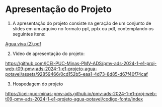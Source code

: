 # Apresentação do Projeto

1. A apresentação do projeto consiste na geração de um conjunto de slides em um arquivo no formato ppt, pptx ou pdf, contemplando os seguintes itens:

[Agua viva (2).pdf](https://github.com/ICEI-PUC-Minas-PMV-ADS/pmv-ads-2024-1-e1-proj-web-t09-pmv-ads-2024-1-e1-projeto-agua-potavel/file:///C:/Users/contt/Downloads/Agua%20viva.pdf)

2. Vídeo de apresentação do projeto:

https://github.com/ICEI-PUC-Minas-PMV-ADS/pmv-ads-2024-1-e1-proj-web-t09-pmv-ads-2024-1-e1-projeto-agua-potavel/assets/92859466/0cd152b5-eaa1-4d73-8d85-d67f40f74caf

3. Hospedagem do projeto

https://icei-puc-minas-pmv-ads.github.io/pmv-ads-2024-1-e1-proj-web-t09-pmv-ads-2024-1-e1-projeto-agua-potavel/codigo-fonte/index
